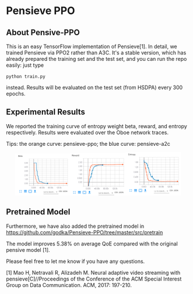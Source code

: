 # Pensieve PPO

## About Pensive-PPO

This is an easy TensorFlow implementation of Pensieve[1]. 
In detail, we trained Pensieve via PPO2 rather than A3C.
It's a stable version, which has already prepared the training set and the test set, and you can run the repo easily: just type

```
python train.py
```

instead. Results will be evaluated on the test set (from HSDPA) every 300 epochs.

## Experimental Results

We reported the training curve of entropy weight beta, reward, and entropy respectively. Results were evaluated over the Oboe network traces.

Tips: the orange curve: pensieve-ppo; the blue curve: pensieve-a2c

<p align="center">
    <img src="beta.png" width="30%"><img src="reward.png" width="30%"><img src="entropy.png" width="30%">
</p>

## Pretrained Model

Furthermore, we have also added the pretrained model in https://github.com/godka/Pensieve-PPO/tree/master/src/pretrain

The model improves 5.38% on average QoE compared with the original pensive model [1].

Please feel free to let me know if you have any questions.

[1] Mao H, Netravali R, Alizadeh M. Neural adaptive video streaming with pensieve[C]//Proceedings of the Conference of the ACM Special Interest Group on Data Communication. ACM, 2017: 197-210.

